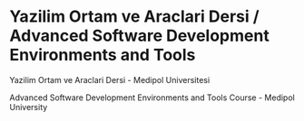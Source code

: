 # Yazilim Ortam ve Araclari Dersi / Advanced Software Development Environments and Tools

Yazilim Ortam ve Araclari Dersi - Medipol Universitesi

Advanced Software Development Environments and Tools Course - Medipol University
